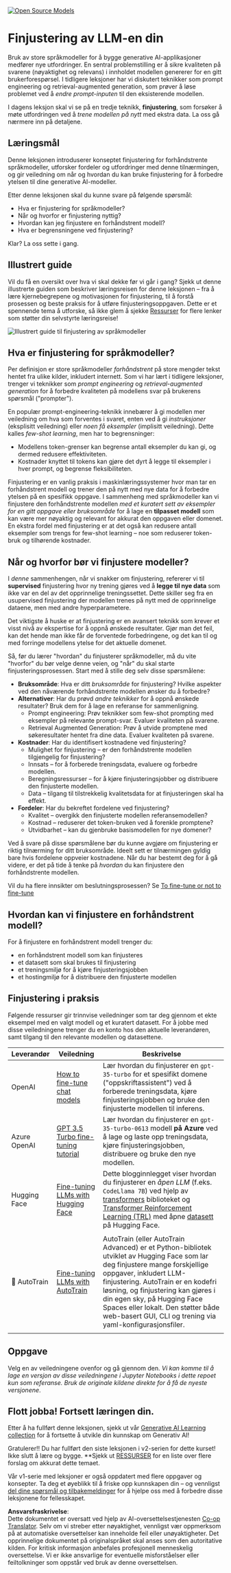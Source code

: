 <!--
CO_OP_TRANSLATOR_METADATA:
{
  "original_hash": "68664f7e754a892ae1d8d5e2b7bd2081",
  "translation_date": "2025-07-09T17:44:46+00:00",
  "source_file": "18-fine-tuning/README.md",
  "language_code": "no"
}
-->
[![Open Source Models](../../../translated_images/18-lesson-banner.f30176815b1a5074fce9cceba317720586caa99e24001231a92fd04eeb54a121.no.png)](https://aka.ms/gen-ai-lesson18-gh?WT.mc_id=academic-105485-koreyst)

# Finjustering av LLM-en din

Bruk av store språkmodeller for å bygge generative AI-applikasjoner medfører nye utfordringer. En sentral problemstilling er å sikre kvaliteten på svarene (nøyaktighet og relevans) i innholdet modellen genererer for en gitt brukerforespørsel. I tidligere leksjoner har vi diskutert teknikker som prompt engineering og retrieval-augmented generation, som prøver å løse problemet ved å _endre prompt-inputen_ til den eksisterende modellen.

I dagens leksjon skal vi se på en tredje teknikk, **finjustering**, som forsøker å møte utfordringen ved å _trene modellen på nytt_ med ekstra data. La oss gå nærmere inn på detaljene.

## Læringsmål

Denne leksjonen introduserer konseptet finjustering for forhåndstrente språkmodeller, utforsker fordeler og utfordringer med denne tilnærmingen, og gir veiledning om når og hvordan du kan bruke finjustering for å forbedre ytelsen til dine generative AI-modeller.

Etter denne leksjonen skal du kunne svare på følgende spørsmål:

- Hva er finjustering for språkmodeller?
- Når og hvorfor er finjustering nyttig?
- Hvordan kan jeg finjustere en forhåndstrent modell?
- Hva er begrensningene ved finjustering?

Klar? La oss sette i gang.

## Illustrert guide

Vil du få en oversikt over hva vi skal dekke før vi går i gang? Sjekk ut denne illustrerte guiden som beskriver læringsreisen for denne leksjonen – fra å lære kjernebegrepene og motivasjonen for finjustering, til å forstå prosessen og beste praksis for å utføre finjusteringsoppgaven. Dette er et spennende tema å utforske, så ikke glem å sjekke [Ressurser](./RESOURCES.md?WT.mc_id=academic-105485-koreyst) for flere lenker som støtter din selvstyrte læringsreise!

![Illustrert guide til finjustering av språkmodeller](../../../translated_images/18-fine-tuning-sketchnote.11b21f9ec8a703467a120cb79a28b5ac1effc8d8d9d5b31bbbac6b8640432e14.no.png)

## Hva er finjustering for språkmodeller?

Per definisjon er store språkmodeller _forhåndstrent_ på store mengder tekst hentet fra ulike kilder, inkludert internett. Som vi har lært i tidligere leksjoner, trenger vi teknikker som _prompt engineering_ og _retrieval-augmented generation_ for å forbedre kvaliteten på modellens svar på brukerens spørsmål ("prompter").

En populær prompt-engineering-teknikk innebærer å gi modellen mer veiledning om hva som forventes i svaret, enten ved å gi _instruksjoner_ (eksplisitt veiledning) eller _noen få eksempler_ (implisitt veiledning). Dette kalles _few-shot learning_, men har to begrensninger:

- Modellens token-grenser kan begrense antall eksempler du kan gi, og dermed redusere effektiviteten.
- Kostnader knyttet til tokens kan gjøre det dyrt å legge til eksempler i hver prompt, og begrense fleksibiliteten.

Finjustering er en vanlig praksis i maskinlæringssystemer hvor man tar en forhåndstrent modell og trener den på nytt med nye data for å forbedre ytelsen på en spesifikk oppgave. I sammenheng med språkmodeller kan vi finjustere den forhåndstrente modellen _med et kuratert sett av eksempler for en gitt oppgave eller bruksområde_ for å lage en **tilpasset modell** som kan være mer nøyaktig og relevant for akkurat den oppgaven eller domenet. En ekstra fordel med finjustering er at det også kan redusere antall eksempler som trengs for few-shot learning – noe som reduserer token-bruk og tilhørende kostnader.

## Når og hvorfor bør vi finjustere modeller?

I _denne_ sammenhengen, når vi snakker om finjustering, refererer vi til **supervised** finjustering hvor ny trening gjøres ved å **legge til nye data** som ikke var en del av det opprinnelige treningssettet. Dette skiller seg fra en usupervised finjustering der modellen trenes på nytt med de opprinnelige dataene, men med andre hyperparametere.

Det viktigste å huske er at finjustering er en avansert teknikk som krever et visst nivå av ekspertise for å oppnå ønskede resultater. Gjør man det feil, kan det hende man ikke får de forventede forbedringene, og det kan til og med forringe modellens ytelse for det aktuelle domenet.

Så, før du lærer "hvordan" du finjusterer språkmodeller, må du vite "hvorfor" du bør velge denne veien, og "når" du skal starte finjusteringsprosessen. Start med å stille deg selv disse spørsmålene:

- **Bruksområde**: Hva er ditt _bruksområde_ for finjustering? Hvilke aspekter ved den nåværende forhåndstrente modellen ønsker du å forbedre?
- **Alternativer**: Har du prøvd _andre teknikker_ for å oppnå ønskede resultater? Bruk dem for å lage en referanse for sammenligning.
  - Prompt engineering: Prøv teknikker som few-shot prompting med eksempler på relevante prompt-svar. Evaluer kvaliteten på svarene.
  - Retrieval Augmented Generation: Prøv å utvide promptene med søkeresultater hentet fra dine data. Evaluer kvaliteten på svarene.
- **Kostnader**: Har du identifisert kostnadene ved finjustering?
  - Mulighet for finjustering – er den forhåndstrente modellen tilgjengelig for finjustering?
  - Innsats – for å forberede treningsdata, evaluere og forbedre modellen.
  - Beregningsressurser – for å kjøre finjusteringsjobber og distribuere den finjusterte modellen.
  - Data – tilgang til tilstrekkelig kvalitetsdata for at finjusteringen skal ha effekt.
- **Fordeler**: Har du bekreftet fordelene ved finjustering?
  - Kvalitet – overgikk den finjusterte modellen referansemodellen?
  - Kostnad – reduserer det token-bruken ved å forenkle promptene?
  - Utvidbarhet – kan du gjenbruke basismodellen for nye domener?

Ved å svare på disse spørsmålene bør du kunne avgjøre om finjustering er riktig tilnærming for ditt bruksområde. Ideelt sett er tilnærmingen gyldig bare hvis fordelene oppveier kostnadene. Når du har bestemt deg for å gå videre, er det på tide å tenke på _hvordan_ du kan finjustere den forhåndstrente modellen.

Vil du ha flere innsikter om beslutningsprosessen? Se [To fine-tune or not to fine-tune](https://www.youtube.com/watch?v=0Jo-z-MFxJs)

## Hvordan kan vi finjustere en forhåndstrent modell?

For å finjustere en forhåndstrent modell trenger du:

- en forhåndstrent modell som kan finjusteres
- et datasett som skal brukes til finjustering
- et treningsmiljø for å kjøre finjusteringsjobben
- et hostingmiljø for å distribuere den finjusterte modellen

## Finjustering i praksis

Følgende ressurser gir trinnvise veiledninger som tar deg gjennom et ekte eksempel med en valgt modell og et kuratert datasett. For å jobbe med disse veiledningene trenger du en konto hos den aktuelle leverandøren, samt tilgang til den relevante modellen og datasettene.

| Leverandør   | Veiledning                                                                                                                                                                   | Beskrivelse                                                                                                                                                                                                                                                                                                                                                                                                                      |
| ------------ | ---------------------------------------------------------------------------------------------------------------------------------------------------------------------------- | -------------------------------------------------------------------------------------------------------------------------------------------------------------------------------------------------------------------------------------------------------------------------------------------------------------------------------------------------------------------------------------------------------------------------------- |
| OpenAI       | [How to fine-tune chat models](https://github.com/openai/openai-cookbook/blob/main/examples/How_to_finetune_chat_models.ipynb?WT.mc_id=academic-105485-koreyst)              | Lær hvordan du finjusterer en `gpt-35-turbo` for et spesifikt domene ("oppskriftassistent") ved å forberede treningsdata, kjøre finjusteringsjobben og bruke den finjusterte modellen til inferens.                                                                                                                                                                                                                              |
| Azure OpenAI | [GPT 3.5 Turbo fine-tuning tutorial](https://learn.microsoft.com/azure/ai-services/openai/tutorials/fine-tune?tabs=python-new%2Ccommand-line?WT.mc_id=academic-105485-koreyst) | Lær hvordan du finjusterer en `gpt-35-turbo-0613` modell **på Azure** ved å lage og laste opp treningsdata, kjøre finjusteringsjobben, distribuere og bruke den nye modellen.                                                                                                                                                                                                                                                   |
| Hugging Face | [Fine-tuning LLMs with Hugging Face](https://www.philschmid.de/fine-tune-llms-in-2024-with-trl?WT.mc_id=academic-105485-koreyst)                                             | Dette blogginnlegget viser hvordan du finjusterer en _åpen LLM_ (f.eks. `CodeLlama 7B`) ved hjelp av [transformers](https://huggingface.co/docs/transformers/index?WT.mc_id=academic-105485-koreyst) biblioteket og [Transformer Reinforcement Learning (TRL)](https://huggingface.co/docs/trl/index?WT.mc_id=academic-105485-koreyst) med åpne [datasett](https://huggingface.co/docs/datasets/index?WT.mc_id=academic-105485-koreyst) på Hugging Face. |
|              |                                                                                                                                                                              |                                                                                                                                                                                                                                                                                                                                                                                                                                |
| 🤗 AutoTrain | [Fine-tuning LLMs with AutoTrain](https://github.com/huggingface/autotrain-advanced/?WT.mc_id=academic-105485-koreyst)                                                       | AutoTrain (eller AutoTrain Advanced) er et Python-bibliotek utviklet av Hugging Face som lar deg finjustere mange forskjellige oppgaver, inkludert LLM-finjustering. AutoTrain er en kodefri løsning, og finjustering kan gjøres i din egen sky, på Hugging Face Spaces eller lokalt. Den støtter både web-basert GUI, CLI og trening via yaml-konfigurasjonsfiler.                                                                 |
|              |                                                                                                                                                                              |                                                                                                                                                                                                                                                                                                                                                                                                                                |

## Oppgave

Velg en av veiledningene ovenfor og gå gjennom den. _Vi kan komme til å lage en versjon av disse veiledningene i Jupyter Notebooks i dette repoet kun som referanse. Bruk de originale kildene direkte for å få de nyeste versjonene_.

## Flott jobba! Fortsett læringen din.

Etter å ha fullført denne leksjonen, sjekk ut vår [Generative AI Learning collection](https://aka.ms/genai-collection?WT.mc_id=academic-105485-koreyst) for å fortsette å utvikle din kunnskap om Generativ AI!

Gratulerer!! Du har fullført den siste leksjonen i v2-serien for dette kurset! Ikke slutt å lære og bygge. \*\*Sjekk ut [RESSURSER](RESOURCES.md?WT.mc_id=academic-105485-koreyst) for en liste over flere forslag om akkurat dette temaet.

Vår v1-serie med leksjoner er også oppdatert med flere oppgaver og konsepter. Ta deg et øyeblikk til å friske opp kunnskapen din – og vennligst [del dine spørsmål og tilbakemeldinger](https://github.com/microsoft/generative-ai-for-beginners/issues?WT.mc_id=academic-105485-koreyst) for å hjelpe oss med å forbedre disse leksjonene for fellesskapet.

**Ansvarsfraskrivelse**:  
Dette dokumentet er oversatt ved hjelp av AI-oversettelsestjenesten [Co-op Translator](https://github.com/Azure/co-op-translator). Selv om vi streber etter nøyaktighet, vennligst vær oppmerksom på at automatiske oversettelser kan inneholde feil eller unøyaktigheter. Det opprinnelige dokumentet på originalspråket skal anses som den autoritative kilden. For kritisk informasjon anbefales profesjonell menneskelig oversettelse. Vi er ikke ansvarlige for eventuelle misforståelser eller feiltolkninger som oppstår ved bruk av denne oversettelsen.